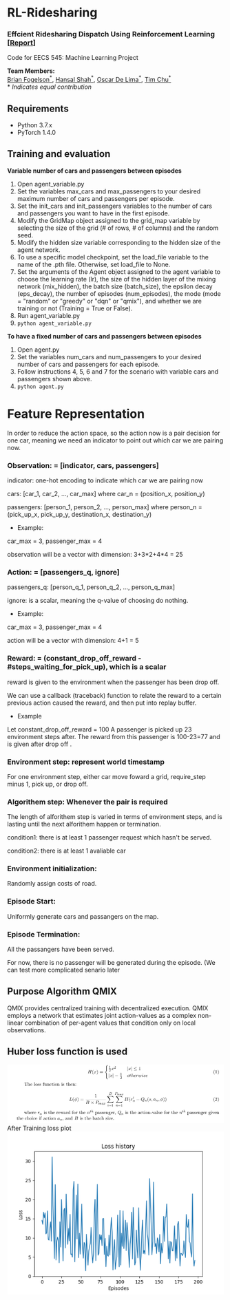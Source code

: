 # RL-Ridesharing
### Effcient Ridesharing Dispatch Using Reinforcement Learning [[Report](https://github.com/UMich-ML-Group/RL-Ridesharing/blob/master/RL_Ridesharing_Final_Report(1).pdf)]

Code for EECS 545: Machine Learning Project

**Team Members:**  
[Brian Fogelson<sup>*</sup>](https://github.com/bfogels), [Hansal Shah<sup>*</sup>](https://github.com/hansalshah), [Oscar De Lima<sup>*</sup>](https://github.com/oidelima), [Tim Chu<sup>*</sup>](https://github.com/tim-ts-chu) \
\* _Indicates equal contribution_

## Requirements
- Python 3.7.x
- PyTorch 1.4.0

## Training and evaluation

**Variable number of cars and passengers between episodes**

   1. Open agent_variable.py
   2. Set the variables max_cars and max_passengers to your desired maximum number of cars and passengers per episode.
   3. Set the init_cars and init_passengers variables to the number of cars and passengers you want to have in the first episode.
   4. Modify the GridMap object assigned to the grid_map variable by selecting the size of the grid (# of rows, # of columns) and the random seed.
   5. Modify the hidden size variable corresponding to the hidden size of the agent network.
   6. To use a specific model checkpoint, set the load_file variable to the name of the .pth file. Otherwise, set load_file to None.
   7. Set the arguments of the Agent object assigned to the agent variable to choose the learning rate (lr), the size of the hidden layer of the mixing network (mix_hidden), the batch size (batch_size), the epsilon decay (eps_decay), the number of episodes (num_episodes), the mode (mode =  "random" or "greedy" or "dqn" or "qmix"), and whether we are training or not (Training = True or False).
   8. Run agent_variable.py
   8. `python agent_variable.py`
   
**To have a fixed number of cars and passengers between episodes**
   1. Open agent.py
   2. Set the variables num_cars and num_passengers to your desired number of cars and passengers for each episode.
   3. Follow instructions 4, 5, 6 and 7 for the scenario with variable cars and passengers shown above.
   4. `python agent.py`
   








# Feature Representation

In order to reduce the action space, so the action now is a pair decision for one car, meaning we need an indicator to point out which car we are pairing now.

### Observation: = [indicator, cars, passengers]

indicator: one-hot encoding to indicate which car we are pairing now

cars: [car_1, car_2, ..., car_max] where car_n = (position_x, position_y)

passengers: [person_1, person_2, ..., person_max] where person_n = (pick_up_x, pick_up_y, destination_x, destination_y)

* Example:

car_max = 3, passenger_max = 4

observation will be a vector with dimension: 3+3\*2+4\*4 = 25


### Action: = [passengers_q, ignore]

passengers_q: [person_q_1, person_q_2, ..., person_q_max]

ignore: is a scalar, meaning the q-value of choosing do nothing.

* Example:

car_max = 3, passenger_max = 4

action will be a vector with dimension: 4+1 = 5

### Reward: = (constant_drop_off_reward - \#steps_waiting_for_pick_up), which is a scalar

reward is given to the environment when the passenger has been drop off.

We can use a callback (traceback) function to relate the reward to a certain previous action caused the reward, and then put into replay buffer.

* Example

Let constant_drop_off_reward = 100
A passenger is picked up 23 environment steps after.
The reward from this passenger is 100-23=77 and is given after drop off .

### Environment step: represent world timestamp

For one environment step, either car move foward a grid, require_step minus 1, pick up, or drop off.

### Algorithem step: Whenever the pair is required

The length of alforithem step is varied in terms of environment steps, and is lasting until the next alforithem happen or termination.

condition1: there is at least 1 passenger request which hasn't be served.

condition2: there is at least 1 avaliable car

### Environment initialization:
Randomly assign costs of road.

### Episode Start:
Uniformly generate cars and passangers on the map.

### Episode Termination:
All the passangers have been served.

For now, there is no passenger will be generated during the episode. (We can test more complicated senario later 

## Purpose Algorithm QMIX
QMIX provides centralized training with decentralized execution. QMIX employs a network that estimates joint action-values as a complex non-linear combination of per-agent values that condition only on local observations. 
 
## Huber loss function is used 
![Alt text](Huber_loss.png)
After Training loss plot 
![Alt text](Loss_plot.png)